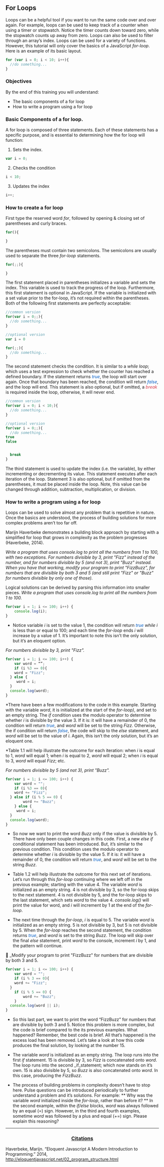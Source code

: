 ## For Loops
Loops can be a helpful tool if you want to run the same code over and over again. For example, loops can be used to keep track of a counter when using a timer or stopwatch. Notice the timer counts down toward zero, while the stopwatch counts up away from zero. Loops can also be used to filter through an array’s index. Loops can be used for a variety of functions. However, this tutorial will only cover the basics of a JavaScript _for-loop_. Here is an example of its basic layout.
```JavaScript
for (var i = 0; i < 10; i++){
  //do something...
}
```

### Objectives
By the end of this training you will understand:
* The basic components of a for loop
* How to write a program using a for loop


### Basic Components of a for loop.
A for loop is composed of three statements. Each of these statements has a specific purpose, and is essential to determining how the for loop will function:

1. Sets the index.
```JavaScript
var i = 0;
```
2. Checks the condition
```JavaScript
i < 10;
```

3. Updates the index
```JavaScript
i++;
```

### How to create a for loop
First type the reserved word _for_, followed by opening & closing set of parentheses and curly braces.
```JavaScript
for(){

}
```
The parentheses must contain two semicolons. The semicolons are usually used to separate the three _for-loop_ statements.
```JavaScript
for(;;){

}
```

The first statement placed in parentheses initializes a variable and sets the index. This variable is used to track the progress of the loop. Furthermore, this first statement is optional in JavaScript. If the variable is initialized with a set value prior to the for-loop, it’s not required within the parentheses. Both of the following first statements are perfectly acceptable:

```JavaScript
//common version
for(var i = 0;;){
  //do something...
}
```

```JavaScript
//optional version
var i = 0

for(;;){
  //do something...
}
```

The second statement checks the condition. It is similar to a _while loop_; which uses a test expression to check whether the counter has reached a defined boundary. If the statement returns _<span style="color:#005cc5">true</span>_, the loop will start over again. Once that boundary has been reached, the condition will return _<span style="color:#005cc5">false</span>_, and the loop will end. This statement is also optional, but if omitted, a _<span style="color:#d73a49">break</span>_ is required inside the loop, otherwise, it will never end.
```JavaScript
//common version
for(var i = 0; i < 10;){
  //do something...
}
```

```JavaScript
//optional version
for(var i = 0;;){
  //do something...
true
false


  break
}
```
<!-- Code Block initialize within parentheses-->
<!-- Code Block initials optional at end of loop-->

The third statement is used to update the index (i.e. the variable), by either incrementing or decrementing its value. This statement executes after each iteration of the loop. Statement 3 is also optional, but if omitted from the parentheses, it must be placed inside the loop. Note, this value can be changed through addition, subtraction, multiplication, or division.
<!-- Code Block initialize within parentheses-->
<!-- Code Block initials optional at end of loop-->


### How to write a program using a for loop
Loops can be used to solve almost any problem that is repetitive in nature. Once the basics are understood, the process of building solutions for more complex problems aren’t too far off.

Marijn Haverbeke demonstrates a building block approach by starting with a simplified for loop  that grows in complexity as the problem progresses (Haverbeke, 2014).
<!-- http://eloquentjavascript.net/02_program_structure.html -->

_Write a program that uses console.log to print all the numbers from 1 to 100, with two exceptions. For numbers divisible by 3, print "Fizz" instead of the number, and for numbers divisible by 5 (and not 3), print "Buzz" instead.
When you have that working, modify your program to print "FizzBuzz", for numbers that are divisible by both 3 and 5 (and still print "Fizz" or "Buzz" for numbers divisible by only one of those)._

Logical solutions can be derived by parsing this information into smaller pieces.
_Write a program that uses console.log to print all the numbers from 1 to 100._

```JavaScript
for(var i = 1; i <= 100; i++) {
	console.log(i);
}
```

* Notice variable _i_ is set to the value 1, the condition will return _<span style="color:#005cc5">true</span>_ _while i_ is less than or equal to 100; and each time the _for-loop_ ends _i_ will increase by a value of 1. It’s important to note this isn’t the only solution, but it’s an eloquent option.




_For numbers divisible by 3, print "Fizz"._

```JavaScript
for(var i = 1; i <= 100; i++) {
	var word = “”;
	if (i %3 == 0){
    word = "Fizz";
  } else {
     word = i;
  }
  console.log(word);
}
```

*There have been a few modifications to the code in this example. Starting with the variable _word_, it is initialized at the start of the _for-loop)_, and set to an empty string. The _if_ condition uses the modulo operator to determine whether _i_ is divisible by the value 3. If it is: it will have a remainder of 0, the condition will return _<span style="color:#005cc5">true</span>_, and _word_ will be set to the string _Fizz_. Otherwise, the if condition will return _<span style="color:#005cc5">false</span>_, the code will skip to the _else_ statement, and _word_ will be set to the value of _i_. Again, this isn’t the only solution, but it’s an eloquent one.

*Table 1.1 will help illustrate the outcome for each iteration: when _i_ is equal to 1, _word_ will equal 1; when _i_ is equal to 2, _word_ will equal 2; when _i_ is equal to 3, _word_ will equal _Fizz_; etc.

<!-- Table 1.1 console log table for values 1 through 3 -->











_For numbers divisible by 5 (and not 3), print "Buzz"._

```JavaScript
for(var i = 1; i <= 100; i++) {
	var word = "";
	if (i %3 == 0){
    word += "Fizz";
  } else if (i % 5 == 0) {
		word += "Buzz";
	} else {
     word = i;
  }
  console.log(word);
}
```

* So now we want to print the word _Buzz_ only if the value is divisible by 5. There have only been couple changes in this code. First, a new _else if_ conditional statement has been introduced. But, it’s similar to the previous condition. This condition uses the modulo operator to determine whether _i_ is divisible by the value 5. If it is: it will have a remainder of 0, the condition will return _<span style="color:#005cc5">true</span>_, and _word_ will be set to the string _Buzz_.

* Table 1.2 will help illustrate the outcome for this next set of iterations. Let’s run through this _for-loop_ continuing where we left off in the previous example; starting with the value 4. The variable _word_ is initialized as an empty string. 4 is not divisible by 3, so the for-loop skips to the next statement. 4 is not divisible by 5, and the for-loop skips to the last statement, which sets _word_ to the value 4. _console.log()_ will print the value for word, and _i_ will increment by 1 at the end of the _for-loop_.

* The next time through the _for-loop_, _i_ is equal to 5.
The variable _word_ is initialized as an empty string. 5 is not divisible by 3, but 5 is not divisible by 5. When the _for-loop_ reaches the second statement, the condition returns _<span style="color:#005cc5">true</span>_, and _word_ is set to the string _Buzz_.  The loop will skip over the final _else_ statement, print _word_ to the console, increment _i_ by 1, and the pattern will continue.

<!-- Table 1.2 console log table show 1 through three but explain starting at value 4 and go to 5-->


_Modify your program to print "FizzBuzz" for numbers that are divisible by both 3 and 5.
```JavaScript
for(var i = 1; i <= 100; i++) {
	var word = "";
	if (i % 3 == 0){
    word += "Fizz";
  }
	if (i % 5 == 0) {
		word += "Buzz";
	}
  console.log(word || i);
}
```


* So this last part, we want to print the word “FizzBuzz” for numbers that are divisible by both 3 and 5. Notice this problem is more complex, but the code is brief compared to the its previous examples. What happened? Remember, the best code is brief. All that’s happened is the excess load has been removed. Let’s take a look at how this code produces the final solution, by looking at the number 15.

* The variable _word_ is initialized as an empty string. The loop runs into the first _if_ statement. 15 is divisible by 3, so _Fizz_ is concatenated onto _word_. The loop runs into the second _if_statement; which now stands on it’s own. 15 is also divisible by 5, so _Buzz_ is also concatenated onto _word_. In this case, producing the _FizzBuzz_.

<!--Table 1.3 console log table skip to the value 15-->

* The process of building problems in complexity doesn’t have to stop here. Pulse questions can be introduced periodically to further understand a problem and it’s solutions. For example:
** Why was the variable _word_ initialized inside the _for-loop_, rather than before it?
** In the second example, within the _if/else_ blocks,  _word_ was always followed by an equal (=) sign. However, in the third and fourth examples, sometime _word_ was followed by a plus and equal (+=) sign. Please explain this reasoning?



****
<h3>
<div style="text-align:center;text-decoration:underline">Citations</div>
</h3>

Haverbeke, Marijn. “Eloquent Javascript A Modern Introduction to Programming.” 2014, <a style="color:#0D6EE4" href="http://eloquentjavascript.net/02_program_structure.html">http://eloquentjavascript.net/02_program_structure.html</a>
